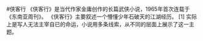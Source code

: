 #侠客行
《侠客行》是当代作家金庸创作的长篇武侠小说，1965年首次连载于《东南亚周刊》。
《侠客行》主要叙述一个懵懂少年石破天的江湖经历。 [1]  实际上是写人无法主宰自已的命运，小说用多条线索，从不同的层面上展示了这一主题。